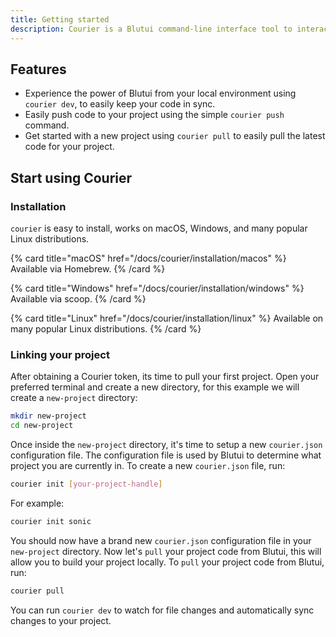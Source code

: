 ```yaml
---
title: Getting started
description: Courier is a Blutui command-line interface tool to interact with your Blutui project(s). It allows you to easily push and pull code to and from your project.
---
```


## Features

- Experience the power of Blutui from your local environment using `courier dev`, to easily keep your code in sync.
- Easily push code to your project using the simple `courier push` command.
- Get started with a new project using `courier pull` to easily pull the latest code for your project.

## Start using Courier

### Installation

`courier` is easy to install, works on macOS, Windows, and many popular Linux distributions.

{% card title="macOS" href="/docs/courier/installation/macos" %}
  Available via Homebrew.
{% /card %}

{% card title="Windows" href="/docs/courier/installation/windows" %}
  Available via scoop.
{% /card %}

{% card title="Linux" href="/docs/courier/installation/linux" %}
  Available on many popular Linux distributions.
{% /card %}



### Linking your project

After obtaining a Courier token, its time to pull your first project. Open your preferred terminal and create a new directory, for this example we will create a `new-project` directory:

```bash
mkdir new-project
cd new-project
```

Once inside the `new-project` directory, it's time to setup a new `courier.json` configuration file. The configuration file is used by Blutui to determine what project you are currently in. To create a new `courier.json` file, run:

```bash
courier init [your-project-handle]
```

For example:

```bash
courier init sonic
```

You should now have a brand new `courier.json` configuration file in your `new-project` directory. Now let's `pull` your project code from Blutui, this will allow you to build your project locally. To `pull` your project code from Blutui, run:

```bash
courier pull
```

You can run `courier dev` to watch for file changes and automatically sync changes to your project.
